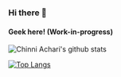 ### Hi there 👋

#### Geek here! (Work-in-progress)

![Chinni Achari's github stats](https://github-readme-stats.vercel.app/api?username=schinniachari&show_icons=true&hide_border=true&count_private=true&theme=dark&include_all_commits=true&show_owner=true)

[![Top Langs](https://github-readme-stats.vercel.app/api/top-langs/?username=schinniachari&langs_count=8&show_icons=true&hide_border=true&count_private=true&theme=dark&include_all_commits=true&show_owner=true)](https://github.com/PraneethKarnena)
